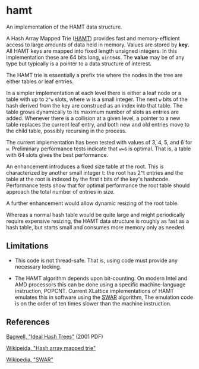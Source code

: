 # hamt

An implementation of the HAMT data structure.

A Hash Array Mapped Trie ([HAMT][bagwell2001])
provides fast and memory-efficient access to large amounts of data held
in memory.  Values are stored by **key**.  All HAMT keys are mapped into
fixed length unsigned integers. In this implementation these are 64 bits
long, `uint64`s.  The **value** may be of any type but typically is a
pointer to a data structure of interest.

The HAMT trie is essentially a prefix trie where the nodes in the tree
are either tables or leaf entries.

In a simpler implementation at each level there is either a leaf node
or a table with up to `2^w` slots, where w is a small
integer.  The next `w` bits of the hash
derived from the key are construed as an index into that table.  The
table grows dynamically to its maximum number of slots as entries are added.
Whenever there is a
collision at a given level, a pointer to a new table replaces the current
leaf entry,
and both new and old entries move to the child table, possibly
recursing in the process.

The current implementation has been tested with values of
3, 4, 5, and 6 for `w`.  Preliminary performance tests indicate
that `w=6` is optimal.  That is, a table with 64 slots gives the best
performance.

An enhancement introduces a fixed size table at the root.  This is
characterized by another small integer t: the root has 2^t entries
and the table at the root is indexed by the first t bits of the
key's hashcode.  Performance tests show that for optimal performance
the root table should approach the total number of entries in size.

A further enhancement would allow dynamic resizing of the root table.

Whereas a normal hash table would be quite large and might periodically
require expensive resizing, the HAMT data structure is roughly
as fast as a hash table, but starts small and consumes more memory only
as needed.

## Limitations

* This code is not thread-safe.  That is, using code must provide any
necessary locking.

* The HAMT algorithm depends upon bit-counting.  On modern Intel and AMD
processors this
can be done using a specific machine-language instruction, POPCNT.  Current
XLattice implementations of HAMT emulates this in software using the
[SWAR][wiki-swar] algorithm,  The emulation code is on the order of ten times
slower than the machine instruction.

## References

[Bagwell, "Ideal Hash Trees"][bagwell2001]  (2001 PDF)

[Wikipeida, "Hash array mapped trie"][wiki-hamt]

[Wikipedia, "SWAR"][wiki-swar]


[bagwell2001]: http://infoscience.epfl.ch/record/64398/files/idealhashtrees.pdf

[wiki-hamt]: http://en.wikipedia.org/wiki/Hash_array_mapped_trie

[wiki-swar]: http://en.wikipedia.org/wiki/SWAR

